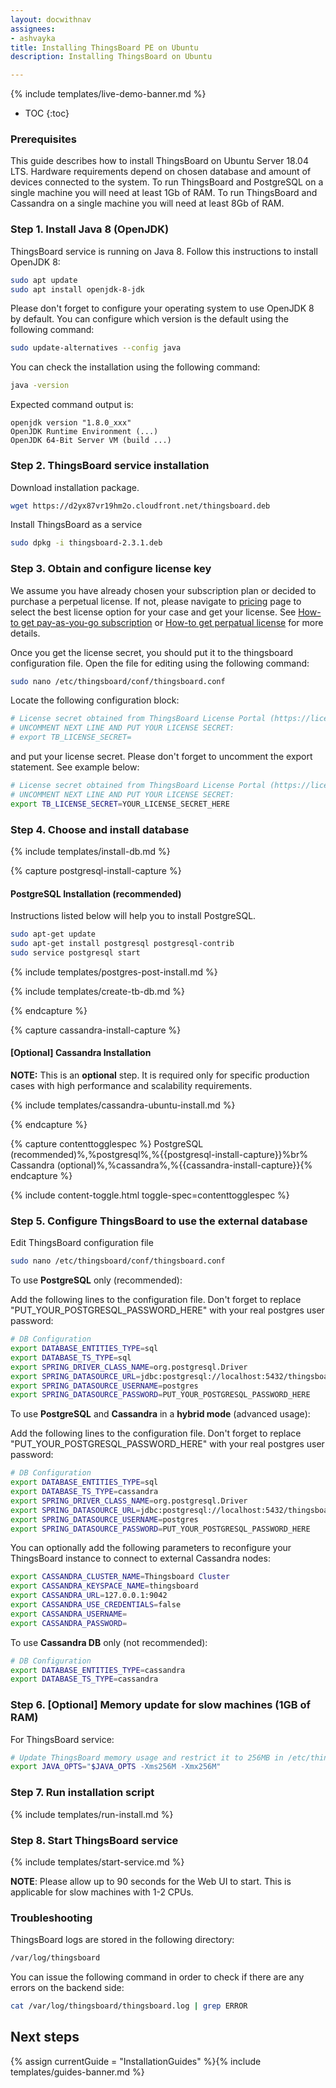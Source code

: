 ```yaml
---
layout: docwithnav
assignees:
- ashvayka
title: Installing ThingsBoard PE on Ubuntu
description: Installing ThingsBoard on Ubuntu

---
```


{% include templates/live-demo-banner.md %}

* TOC
{:toc}

### Prerequisites

This guide describes how to install ThingsBoard on Ubuntu Server 18.04 LTS. 
Hardware requirements depend on chosen database and amount of devices connected to the system. 
To run ThingsBoard and PostgreSQL on a single machine you will need at least 1Gb of RAM.
To run ThingsBoard and Cassandra on a single machine you will need at least 8Gb of RAM.

### Step 1. Install Java 8 (OpenJDK) 

ThingsBoard service is running on Java 8. Follow this instructions to install OpenJDK 8:

```bash
sudo apt update
sudo apt install openjdk-8-jdk
```

Please don't forget to configure your operating system to use OpenJDK 8 by default. 
You can configure which version is the default using the following command:

```bash
sudo update-alternatives --config java
```

You can check the installation using the following command:

```bash
java -version
```

Expected command output is:

```text
openjdk version "1.8.0_xxx"
OpenJDK Runtime Environment (...)
OpenJDK 64-Bit Server VM (build ...)
```

### Step 2. ThingsBoard service installation

Download installation package.

```bash
wget https://d2yx87vr19hm2o.cloudfront.net/thingsboard.deb
```

Install ThingsBoard as a service

```bash
sudo dpkg -i thingsboard-2.3.1.deb
```

### Step 3. Obtain and configure license key 

We assume you have already chosen your subscription plan or decided to purchase a perpetual license. 
If not, please navigate to [pricing](/pricing/) page to select the best license option for your case and get your license. 
See [How-to get pay-as-you-go subscription](/TODO) or [How-to get perpatual license](TODO) for more details.

Once you get the license secret, you should put it to the thingsboard configuration file. 
Open the file for editing using the following command:

```bash 
sudo nano /etc/thingsboard/conf/thingsboard.conf
``` 

Locate the following configuration block:

```bash
# License secret obtained from ThingsBoard License Portal (https://license.thingsboard.io)
# UNCOMMENT NEXT LINE AND PUT YOUR LICENSE SECRET:
# export TB_LICENSE_SECRET=
```

and put your license secret. Please don't forget to uncomment the export statement. See example below: 

```bash
# License secret obtained from ThingsBoard License Portal (https://license.thingsboard.io)
# UNCOMMENT NEXT LINE AND PUT YOUR LICENSE SECRET:
export TB_LICENSE_SECRET=YOUR_LICENSE_SECRET_HERE
``` 

### Step 4. Choose and install database 

{% include templates/install-db.md %}


{% capture postgresql-install-capture %}

#### PostgreSQL Installation (recommended)

Instructions listed below will help you to install PostgreSQL.

```bash
sudo apt-get update
sudo apt-get install postgresql postgresql-contrib
sudo service postgresql start
```

{% include templates/postgres-post-install.md %}

{% include templates/create-tb-db.md %}

{% endcapture %}

{% capture cassandra-install-capture %}

#### [Optional] Cassandra Installation

**NOTE:** This is an **optional** step. It is required only for specific production cases with high performance and scalability requirements. 

{% include templates/cassandra-ubuntu-install.md %}

{% endcapture %}


{% capture contenttogglespec %}
PostgreSQL (recommended)%,%postgresql%,%{{postgresql-install-capture}}%br%
Cassandra (optional)%,%cassandra%,%{{cassandra-install-capture}}{% endcapture %}

{% include content-toggle.html toggle-spec=contenttogglespec %}

### Step 5. Configure ThingsBoard to use the external database
  
Edit ThingsBoard configuration file 

```bash 
sudo nano /etc/thingsboard/conf/thingsboard.conf
``` 

To use **PostgreSQL** only (recommended):

Add the following lines to the configuration file. Don't forget to replace "PUT_YOUR_POSTGRESQL_PASSWORD_HERE" with your real postgres user password:

```bash
# DB Configuration 
export DATABASE_ENTITIES_TYPE=sql
export DATABASE_TS_TYPE=sql
export SPRING_DRIVER_CLASS_NAME=org.postgresql.Driver
export SPRING_DATASOURCE_URL=jdbc:postgresql://localhost:5432/thingsboard
export SPRING_DATASOURCE_USERNAME=postgres
export SPRING_DATASOURCE_PASSWORD=PUT_YOUR_POSTGRESQL_PASSWORD_HERE
```

To use **PostgreSQL** and **Cassandra** in a **hybrid mode** (advanced usage):

Add the following lines to the configuration file. Don't forget to replace "PUT_YOUR_POSTGRESQL_PASSWORD_HERE" with your real postgres user password:

```bash
# DB Configuration 
export DATABASE_ENTITIES_TYPE=sql
export DATABASE_TS_TYPE=cassandra
export SPRING_DRIVER_CLASS_NAME=org.postgresql.Driver
export SPRING_DATASOURCE_URL=jdbc:postgresql://localhost:5432/thingsboard
export SPRING_DATASOURCE_USERNAME=postgres
export SPRING_DATASOURCE_PASSWORD=PUT_YOUR_POSTGRESQL_PASSWORD_HERE
``` 

You can optionally add the following parameters to reconfigure your ThingsBoard instance to connect to external Cassandra nodes:

```bash
export CASSANDRA_CLUSTER_NAME=Thingsboard Cluster
export CASSANDRA_KEYSPACE_NAME=thingsboard
export CASSANDRA_URL=127.0.0.1:9042
export CASSANDRA_USE_CREDENTIALS=false
export CASSANDRA_USERNAME=
export CASSANDRA_PASSWORD=
```

To use **Cassandra DB** only (not recommended):

```bash
# DB Configuration 
export DATABASE_ENTITIES_TYPE=cassandra
export DATABASE_TS_TYPE=cassandra
```

### Step 6. [Optional] Memory update for slow machines (1GB of RAM) 

For ThingsBoard service:

```bash
# Update ThingsBoard memory usage and restrict it to 256MB in /etc/thingsboard/conf/thingsboard.conf
export JAVA_OPTS="$JAVA_OPTS -Xms256M -Xmx256M"
```

### Step 7. Run installation script
{% include templates/run-install.md %} 


### Step 8. Start ThingsBoard service

{% include templates/start-service.md %}

**NOTE**: Please allow up to 90 seconds for the Web UI to start. This is applicable for slow machines with 1-2 CPUs.

### Troubleshooting

ThingsBoard logs are stored in the following directory:
 
```bash
/var/log/thingsboard
```

You can issue the following command in order to check if there are any errors on the backend side:
 
```bash
cat /var/log/thingsboard/thingsboard.log | grep ERROR
```

## Next steps

{% assign currentGuide = "InstallationGuides" %}{% include templates/guides-banner.md %}
